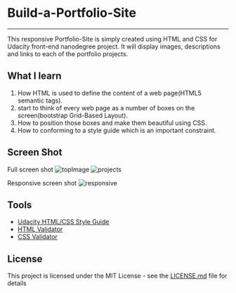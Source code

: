 # Build-a-Portfolio-Site
---
This responsive Portfolio-Site is simply created using HTML and CSS for Udacity front-end nanodegree project. It will display images, descriptions and links to each of the portfolio projects.

## What I learn
1. How HTML is used to define the content of a web page(HTML5 semantic tags).
2. start to think of every web page as a number of boxes on the screen(bootstrap Grid-Based Layout). 
3. How to position those boxes and make them beautiful using CSS.
4. How to conforming to a style guide which is an important constraint.

## Screen Shot
Full screen shot
![topImage](https://github.com/weekendchow/fend-Portfolio-Site/blob/master/images/topImage.png)
![projects](https://github.com/weekendchow/fend-Portfolio-Site/blob/master/images/projects.png)

Responsive screen shot
![responsive](https://github.com/weekendchow/fend-Portfolio-Site/blob/master/images/responsive.png)


## Tools
 - [Udacity HTML/CSS Style Guide](http://udacity.github.io/frontend-nanodegree-styleguide/)
 - [HTML Validator](http://validator.w3.org/#validate_by_input)
 - [CSS Validator](https://jigsaw.w3.org/css-validator/#validate_by_input)
 
## License

This project is licensed under the MIT License - see the [LICENSE.md](LICENSE.md) file for details


